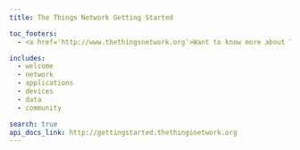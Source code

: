 ```yaml
---
title: The Things Network Getting Started

toc_footers:
  - <a href='http://www.thethingsnetwork.org'>Want to know more about The Things Network?</a>

includes:
  - welcome
  - network
  - applications
  - devices
  - data
  - community

search: true
api_docs_link: http://gettingstarted.thethingsnetwork.org
---
```

